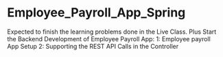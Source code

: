 # Employee_Payroll_App_Spring
Expected to finish the learning problems done in the Live Class. Plus Start the Backend Development of Employee Payroll App:
1: Employee payroll App Setup
2: Supporting the REST API Calls in the Controller
